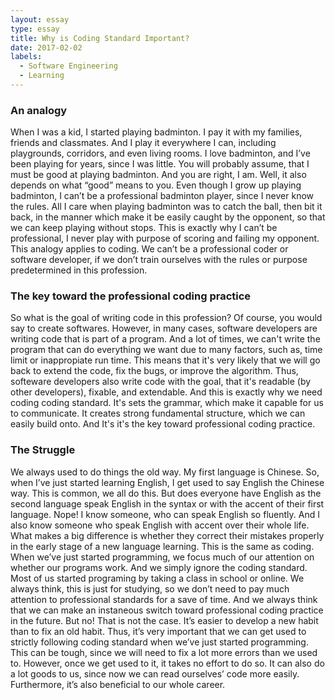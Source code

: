 ```yaml
---
layout: essay
type: essay
title: Why is Coding Standard Important?
date: 2017-02-02
labels:
  - Software Engineering
  - Learning
---
```

### An analogy
When I was a kid, I started playing badminton. I pay it with my families, friends and classmates. And I play it everywhere I can, including playgrounds, corridors, and even living rooms. I love badminton, and I’ve been playing for years, since I was little. You will probably assume, that I must be good at playing badminton. And you are right, I am. Well, it also depends on what “good” means to you. Even though I grow up playing badminton, I can’t be a professional badminton player, since I never know the rules. All I care when playing badminton was to catch the ball, then bit it back, in the manner which make it be easily caught by the opponent, so that we can keep playing without stops. This is exactly why I can’t be professional, I never play with purpose of scoring and failing my opponent. This analogy applies to coding. We can’t be a professional coder or software developer, if we don’t train ourselves with the rules or purpose predetermined in this profession. 
### The key toward the professional coding practice
So what is the goal of writing code in this profession? Of course, you would say to create softwares. However, in many cases, software developers are writing code that is part of a program. And a lot of times, we can't write the program that can do everything we want due to many factors, such as, time limit or inappropiate run time. This means that it's very likely that we will go back to extend the code, fix the bugs, or improve the algorithm. Thus, softeware developers also write code with the goal, that it's readable (by other developers), fixable, and extendable. And this is exactly why we need coding coding standard. It's sets the grammar, which make it capable for us to communicate. It creates strong fundamental structure, which we can easily build onto. And It's it's the key toward professional coding practice.
### The Struggle
We always used to do things the old way. My first language is Chinese. So, when I’ve just started learning English, I get used to say English the Chinese way. This is common, we all do this. But does everyone have English as the second language speak English in the syntax or with the accent of their first language. Nope! I know someone, who can speak English so fluently. And I also know someone who speak English with accent over their whole life. What makes a big difference is whether they correct their mistakes properly in the early stage of a new language learning. This is the same as coding. When we’ve just started programming, we focus much of our attention on whether our programs work. And we simply ignore the coding standard. Most of us started programing by taking a class in school or online. We always think, this is just for studying, so we don’t need to pay much attention to professional standards for a save of time. And we always think that we can make an instaneous switch toward professional coding practice in the future. But no! That is not the case. It’s easier to develop a new habit than to fix an old habit. Thus, it’s very important that we can get used to strictly following coding standard when we’ve just started programming. This can be tough, since we will need to fix a lot more errors than we used to. However, once we get used to it, it takes no effort to do so. It can also do a lot goods to us, since now we can read ourselves’ code more easily. Furthermore, it’s also beneficial to our whole career.
